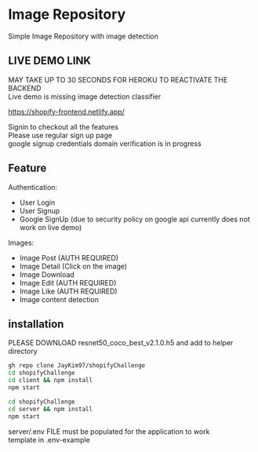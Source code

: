 # Image Repository

Simple Image Repository with image detection

## LIVE DEMO LINK

MAY TAKE UP TO 30 SECONDS FOR HEROKU TO REACTIVATE THE BACKEND  
Live demo is missing image detection classifier

https://shopify-frontend.netlify.app/

Signin to checkout all the features  
Please use regular sign up page  
google signup credentials domain verification is in progress

## Feature

Authentication:

- User Login
- User Signup
- Google SignUp (due to security policy on google api currently does not work on live demo)

Images:

- Image Post (AUTH REQUIRED)
- Image Detail (Click on the image)
- Image Download
- Image Edit (AUTH REQUIRED)
- Image Like (AUTH REQUIRED)
- Image content detection

## installation

PLEASE DOWNLOAD <a src="https://github.com/OlafenwaMoses/ImageAI/releases/download/1.0/resnet50_coco_best_v2.0.1.h5">resnet50_coco_best_v2.1.0.h5</a> and add to helper directory

```bash
gh repo clone JayKim97/shopifyChallenge
cd shopifyChallenge
cd client && npm install
npm start
```

```bash
cd shopifyChallenge
cd server && npm install
npm start
```

server/.env FILE must be populated for the application to work  
template in .env-example
